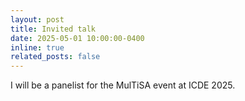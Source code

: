 ```yaml
---
layout: post
title: Invited talk
date: 2025-05-01 10:00:00-0400
inline: true
related_posts: false
---
```


I will be a panelist for the MulTiSA event at ICDE 2025.